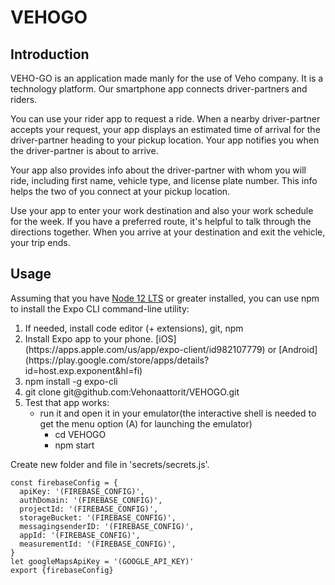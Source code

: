# VEHOGO
## Introduction

VEHO-GO is an application made manly for the use of Veho company. It is a technology platform. Our smartphone app connects driver-partners and riders.

You can use your rider app to request a ride. When a nearby driver-partner accepts your request, your app displays an estimated time of arrival for the driver-partner heading to your pickup location. Your app notifies you when the driver-partner is about to arrive.

Your app also provides info about the driver-partner with whom you will ride, including first name, vehicle type, and license plate number. This info helps the two of you connect at your pickup location.

Use your app to enter your work destination and also your work schedule for the week. If you have a preferred route, it's helpful to talk through the directions together. When you arrive at your destination and exit the vehicle, your trip ends. 



## Usage
Assuming that you have [Node 12 LTS](https://nodejs.org/en/download/) or greater installed, you can use npm to install the Expo CLI command-line utility:

<ol>
  <li>If needed, install code editor (+ extensions), git, npm</li>
   <li>Install Expo app to your phone. [iOS](https://apps.apple.com/us/app/expo-client/id982107779) or [Android](https://play.google.com/store/apps/details?id=host.exp.exponent&hl=fi)</li>
   <li>npm install -g expo-cli</li>
   <li>git clone git@github.com:Vehonaattorit/VEHOGO.git</li>
  <li>Test that app works: 
    <ul><li>run it and open it in your emulator(the interactive shell is needed to get the menu option (A) for launching the emulator)
      <ul>
        <li>cd VEHOGO</li>
        <li>npm start</li>
      </ul>
      </li>
    </ul>
  </li>
</ol>

Create new folder and file in 'secrets/secrets.js'.

```
const firebaseConfig = {
  apiKey: '(FIREBASE_CONFIG)',
  authDomain: '(FIREBASE_CONFIG)',
  projectId: '(FIREBASE_CONFIG)',
  storageBucket: '(FIREBASE_CONFIG)',
  messagingsenderID: '(FIREBASE_CONFIG)',
  appId: '(FIREBASE_CONFIG)',
  measurementId: '(FIREBASE_CONFIG)',
}
let googleMapsApiKey = '(GOOGLE_API_KEY)'
export {firebaseConfig}
```

